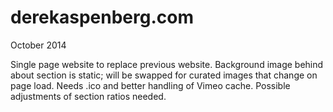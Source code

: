 derekaspenberg.com
==================

October 2014

Single page website to replace previous website.
Background image behind about section is static; will be swapped for
curated images that change on page load.  Needs .ico and better
handling of Vimeo cache.  Possible adjustments of section ratios needed.
